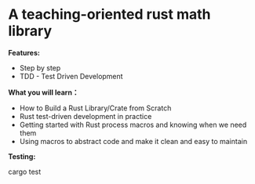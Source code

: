 # A teaching-oriented rust math library

**Features:**
- Step by step
- TDD - Test Driven Development

**What you will learn：**
- How to Build a Rust Library/Crate from Scratch
- Rust test-driven development in practice
- Getting started with Rust process macros and knowing when we need them
- Using macros to abstract code and make it clean and easy to maintain

**Testing:**

cargo test 